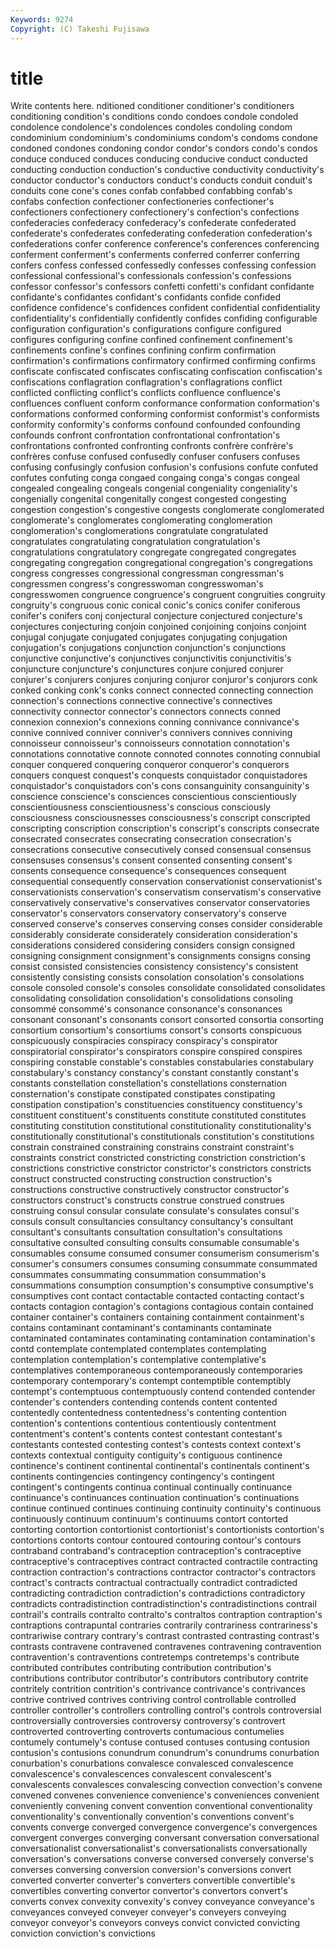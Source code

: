 ```yaml
---
Keywords: 9274 
Copyright: (C) Takeshi Fujisawa
---
```


# title

Write contents here.
nditioned conditioner conditioner's conditioners conditioning condition's conditions condo condoes
condole condoled condolence condolence's condolences condoles condoling condom condominium condominium's
condominiums condom's condoms condone condoned condones condoning condor condor's condors
condo's condos conduce conduced conduces conducing conducive conduct conducted conducting
conduction conduction's conductive conductivity conductivity's conductor conductor's conductors conduct's conducts
conduit conduit's conduits cone cone's cones confab confabbed confabbing confab's
confabs confection confectioner confectioneries confectioner's confectioners confectionery confectionery's confection's confections
confederacies confederacy confederacy's confederate confederated confederate's confederates confederating confederation confederation's
confederations confer conference conference's conferences conferencing conferment conferment's conferments conferred
conferrer conferring confers confess confessed confessedly confesses confessing confession confessional
confessional's confessionals confession's confessions confessor confessor's confessors confetti confetti's confidant
confidante confidante's confidantes confidant's confidants confide confided confidence confidence's confidences
confident confidential confidentiality confidentiality's confidentially confidently confides confiding configurable configuration
configuration's configurations configure configured configures configuring confine confined confinement confinement's
confinements confine's confines confining confirm confirmation confirmation's confirmations confirmatory confirmed
confirming confirms confiscate confiscated confiscates confiscating confiscation confiscation's confiscations conflagration
conflagration's conflagrations conflict conflicted conflicting conflict's conflicts confluence confluence's confluences
confluent conform conformance conformation conformation's conformations conformed conforming conformist conformist's
conformists conformity conformity's conforms confound confounded confounding confounds confront confrontation
confrontational confrontation's confrontations confronted confronting confronts confrère confrère's confrères confuse
confused confusedly confuser confusers confuses confusing confusingly confusion confusion's confusions
confute confuted confutes confuting conga congaed congaing conga's congas congeal
congealed congealing congeals congenial congeniality congeniality's congenially congenital congenitally congest
congested congesting congestion congestion's congestive congests conglomerate conglomerated conglomerate's conglomerates
conglomerating conglomeration conglomeration's conglomerations congratulate congratulated congratulates congratulating congratulation congratulation's
congratulations congratulatory congregate congregated congregates congregating congregation congregational congregation's congregations
congress congresses congressional congressman congressman's congressmen congress's congresswoman congresswoman's congresswomen
congruence congruence's congruent congruities congruity congruity's congruous conic conical conic's
conics conifer coniferous conifer's conifers conj conjectural conjecture conjectured conjecture's
conjectures conjecturing conjoin conjoined conjoining conjoins conjoint conjugal conjugate conjugated
conjugates conjugating conjugation conjugation's conjugations conjunction conjunction's conjunctions conjunctive conjunctive's
conjunctives conjunctivitis conjunctivitis's conjuncture conjuncture's conjunctures conjure conjured conjurer conjurer's
conjurers conjures conjuring conjuror conjuror's conjurors conk conked conking conk's
conks connect connected connecting connection connection's connections connective connective's connectives
connectivity connector connector's connectors connects conned connexion connexion's connexions conning
connivance connivance's connive connived conniver conniver's connivers connives conniving connoisseur
connoisseur's connoisseurs connotation connotation's connotations connotative connote connoted connotes connoting
connubial conquer conquered conquering conqueror conqueror's conquerors conquers conquest conquest's
conquests conquistador conquistadores conquistador's conquistadors con's cons consanguinity consanguinity's conscience
conscience's consciences conscientious conscientiously conscientiousness conscientiousness's conscious consciously consciousness consciousnesses
consciousness's conscript conscripted conscripting conscription conscription's conscript's conscripts consecrate consecrated
consecrates consecrating consecration consecration's consecrations consecutive consecutively consed consensual consensus
consensuses consensus's consent consented consenting consent's consents consequence consequence's consequences
consequent consequential consequently conservation conservationist conservationist's conservationists conservation's conservatism conservatism's
conservative conservatively conservative's conservatives conservator conservatories conservator's conservators conservatory conservatory's
conserve conserved conserve's conserves conserving conses consider considerable considerably considerate
considerately consideration consideration's considerations considered considering considers consign consigned consigning
consignment consignment's consignments consigns consing consist consisted consistencies consistency consistency's
consistent consistently consisting consists consolation consolation's consolations console consoled console's
consoles consolidate consolidated consolidates consolidating consolidation consolidation's consolidations consoling consommé
consommé's consonance consonance's consonances consonant consonant's consonants consort consorted consortia
consorting consortium consortium's consortiums consort's consorts conspicuous conspicuously conspiracies conspiracy
conspiracy's conspirator conspiratorial conspirator's conspirators conspire conspired conspires conspiring constable
constable's constables constabularies constabulary constabulary's constancy constancy's constant constantly constant's
constants constellation constellation's constellations consternation consternation's constipate constipated constipates constipating
constipation constipation's constituencies constituency constituency's constituent constituent's constituents constitute constituted
constitutes constituting constitution constitutional constitutionality constitutionality's constitutionally constitutional's constitutionals constitution's
constitutions constrain constrained constraining constrains constraint constraint's constraints constrict constricted
constricting constriction constriction's constrictions constrictive constrictor constrictor's constrictors constricts construct
constructed constructing construction construction's constructions constructive constructively constructor constructor's constructors
construct's constructs construe construed construes construing consul consular consulate consulate's
consulates consul's consuls consult consultancies consultancy consultancy's consultant consultant's consultants
consultation consultation's consultations consultative consulted consulting consults consumable consumable's consumables
consume consumed consumer consumerism consumerism's consumer's consumers consumes consuming consummate
consummated consummates consummating consummation consummation's consummations consumption consumption's consumptive consumptive's
consumptives cont contact contactable contacted contacting contact's contacts contagion contagion's
contagions contagious contain contained container container's containers containing containment containment's
contains contaminant contaminant's contaminants contaminate contaminated contaminates contaminating contamination contamination's
contd contemplate contemplated contemplates contemplating contemplation contemplation's contemplative contemplative's contemplatives
contemporaneous contemporaneously contemporaries contemporary contemporary's contempt contemptible contemptibly contempt's contemptuous
contemptuously contend contended contender contender's contenders contending contends content contented
contentedly contentedness contentedness's contenting contention contention's contentions contentious contentiously contentment
contentment's content's contents contest contestant contestant's contestants contested contesting contest's
contests context context's contexts contextual contiguity contiguity's contiguous continence continence's
continent continental continental's continentals continent's continents contingencies contingency contingency's contingent
contingent's contingents continua continual continually continuance continuance's continuances continuation continuation's
continuations continue continued continues continuing continuity continuity's continuous continuously continuum
continuum's continuums contort contorted contorting contortion contortionist contortionist's contortionists contortion's
contortions contorts contour contoured contouring contour's contours contraband contraband's contraception
contraception's contraceptive contraceptive's contraceptives contract contracted contractile contracting contraction contraction's
contractions contractor contractor's contractors contract's contracts contractual contractually contradict contradicted
contradicting contradiction contradiction's contradictions contradictory contradicts contradistinction contradistinction's contradistinctions contrail
contrail's contrails contralto contralto's contraltos contraption contraption's contraptions contrapuntal contraries
contrarily contrariness contrariness's contrariwise contrary contrary's contrast contrasted contrasting contrast's
contrasts contravene contravened contravenes contravening contravention contravention's contraventions contretemps contretemps's
contribute contributed contributes contributing contribution contribution's contributions contributor contributor's contributors
contributory contrite contritely contrition contrition's contrivance contrivance's contrivances contrive contrived
contrives contriving control controllable controlled controller controller's controllers controlling control's
controls controversial controversially controversies controversy controversy's controvert controverted controverting controverts
contumacious contumelies contumely contumely's contuse contused contuses contusing contusion contusion's
contusions conundrum conundrum's conundrums conurbation conurbation's conurbations convalesce convalesced convalescence
convalescence's convalescences convalescent convalescent's convalescents convalesces convalescing convection convection's convene
convened convenes convenience convenience's conveniences convenient conveniently convening convent convention
conventional conventionality conventionality's conventionally convention's conventions convent's convents converge converged
convergence convergence's convergences convergent converges converging conversant conversation conversational conversationalist
conversationalist's conversationalists conversationally conversation's conversations converse conversed conversely converse's converses
conversing conversion conversion's conversions convert converted converter converter's converters convertible
convertible's convertibles converting convertor convertor's convertors convert's converts convex convexity
convexity's convey conveyance conveyance's conveyances conveyed conveyer conveyer's conveyers conveying
conveyor conveyor's conveyors conveys convict convicted convicting conviction conviction's convictions
